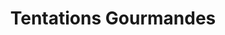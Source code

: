 ---
title: "Tentations Gourmandes"
url: /villenave-dornon/tentations-gourmandes/
shop: Schokolade
---